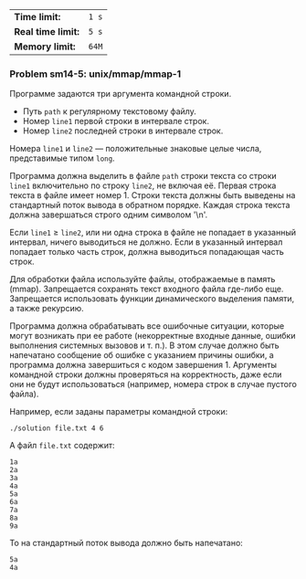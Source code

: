 |                      |       |
|----------------------|-------|
| **Time limit:**      | `1 s` |
| **Real time limit:** | `5 s` |
| **Memory limit:**    | `64M` |


### Problem sm14-5: unix/mmap/mmap-1

Программе задаются три аргумента командной строки.

  * Путь `path` к регулярному текстовому файлу.
  * Номер `line1` первой строки в интервале строк.
  * Номер `line2` последней строки в интервале строк.

Номера `line1` и `line2` — положительные знаковые целые числа,
представимые типом `long`.

Программа должна выделить в файле `path` строки текста со строки
`line1` включительно по строку `line2`, не включая её. Первая
строка текста в файле имеет номер 1. Строки текста должны быть
выведены на стандартный поток вывода в обратном порядке. Каждая
строка текста должна завершаться строго одним символом '\n'.

Если `line1` ≥ `line2`, или ни одна строка в файле не попадает в
указанный интервал, ничего выводиться не должно. Если в указанный
интервал попадает только часть строк, должна выводиться
попадающая часть строк.

Для обработки файла используйте файлы, отображаемые в память
(mmap). Запрещается сохранять текст входного файла где-либо еще.
Запрещается использовать функции динамического выделения памяти,
а также рекурсию.

Программа должна обрабатывать все ошибочные ситуации, которые
могут возникать при ее работе (некорректные входные данные,
ошибки выполнения системных вызовов и т. п.). В этом случае
должно быть напечатано сообщение об ошибке с указанием причины
ошибки, а программа должна завершиться с кодом завершения 1.
Аргументы командной строки должны проверяться на корректность,
даже если они не будут использоваться (например, номера строк в
случае пустого файла).

Например, если заданы параметры командной строки:

    
    
    ./solution file.txt 4 6

А файл `file.txt` содержит:

    
    
    1a
    2a
    3a
    4a
    5a
    6a
    7a
    8a
    9a

То на стандартный поток вывода должно быть напечатано:

    
    
    5a
    4a

